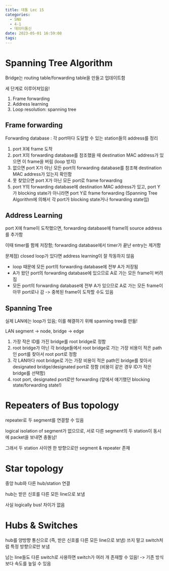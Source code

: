 ```yaml
---
title: 데통 Lec 15
categories:
  - SNU
  - 4-1
  - 데이터통신
date: 2023-05-01 16:59:08
tags:
---
```


# Spanning Tree Algorithm

Bridge는 routing table/forwarding table을 만들고 업데이트함

세 단계로 이루어져있음!

1. Frame forwarding
1. Address learning
1. Loop resolution: spanning tree

## Frame forwarding

Forwarding database
: 각 port마다 도달할 수 있는 station들의 address를 정리

1. port X에 frame 도착
1. port X의 forwarding database를 참조했을 때 destination MAC address가 있으면 이 frame을 버림 (loop 방지)
1. 없으면 port X가 아닌 모든 port의 forwarding database를 참조해 destination MAC address가 있는지 확인함
1. 못 찾았으면 port X가 아닌 모든 port로 frame forwarding
1. port Y의 forwarding database에 destination MAC address가 있고, port Y가 blocking state가 아니라면 port Y로 frame forwarding (Spanning Tree Algorithm에 의해서 각 port가 blocking state거나 forwarding state임)

## Address Learning

port X에 frame이 도착했으면, forwarding database에 frame의 source address를 추가함

이때 timer를 함께 저장함; forwarding database에서 timer가 끝난 entry는 제거함

문제점) closed loop가 있다면 address learning이 잘 작동하지 않음

- loop 때문에 모든 port의 forwarding database에 전부 A가 저장됨
- A가 왔던 port의 forwarding database에 있으므로 A로 가는 모든 frame이 버려짐
- 모든 port의 forwarding database에 전부 A가 있으므로 A로 가는 모든 frame이 아무 port로나 감 -> 중복된 frame이 도착할 수도 있음

## Spanning Tree

실제 LAN에는 loop가 있음; 이를 해결하기 위해 spanning tree를 만듦!

LAN segment -> node, bridge -> edge

1. 가장 작은 ID를 가진 bridge를 root bridge로 정함
1. root bridge가 아닌 각 bridge들에서 root bridge로 가는 가장 비용이 적은 path인 port를 찾아서 root port로 정함
1. 각 LAN마다 root bridge로 가는 가장 비용이 적은 path인 bridge를 찾아서 designated bridge/designated port로 정함 (비용이 같은 경우 ID가 작은 bridge를 선택함)
1. root port, designated port로만 forwarding (앞에서 얘기했던 blocking state/forwarding state!)

# Repeaters of Bus topology

repeater로 두 segment를 연결할 수 있음

logical isolation of segment가 없으므로, 서로 다른 segment의 두 station이 동시에 packet을 보내면 충돌남!

그래서 두 station 사이엔 한 방향으로만 segment & repeater 존재

# Star topology

중앙 hub와 다른 hub/station 연결

hub는 받은 신호를 다른 모든 line으로 보냄

사실 logically bus! 차이가 없음

# Hubs & Switches

hub를 양방향 통신으로 (즉, 받은 신호를 다른 모든 line으로 보냄) 쓰지 말고 switch처럼 특정 방향으로만 보냄

남는 line들도 다른 switch로 사용하면 switch가 여러 개 존재할 수 있음! -> 기존 방식보다 속도를 높일 수 있음
